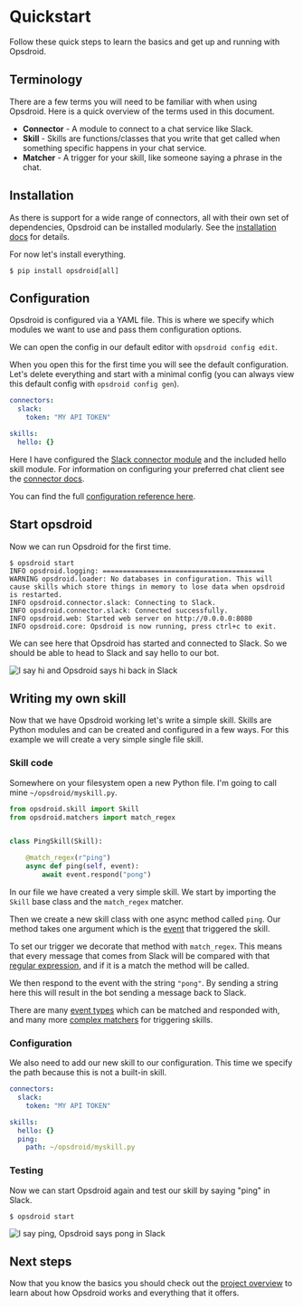 # Quickstart

Follow these quick steps to learn the basics and get up and running with Opsdroid.

## Terminology

There are a few terms you will need to be familiar with when using Opsdroid. Here is a quick overview of the
terms used in this document.

- **Connector** - A module to connect to a chat service like Slack.
- **Skill** - Skills are functions/classes that you write that get called when something specific happens in your chat service.
- **Matcher** - A trigger for your skill, like someone saying a phrase in the chat.

## Installation

As there is support for a wide range of connectors, all with their own set of dependencies, Opsdroid can be installed modularly. See the [installation docs](../installation) for details.

For now let's install everything.

```shell
$ pip install opsdroid[all]
```

## Configuration

Opsdroid is configured via a YAML file. This is where we specify which modules we want to use and pass them configuration options.

We can open the config in our default editor with `opsdroid config edit`.

When you open this for the first time you will see the default configuration. Let's delete everything and start with a minimal config (you can always view this default config with `opsdroid config gen`).

```yaml
connectors:
  slack:
    token: "MY API TOKEN"

skills:
  hello: {}
```

Here I have configured the [Slack connector module](../connectors/slack) and the included hello skill module. For information on configuring your preferred chat client see the [connector docs](../connectors/index).

You can find the full [configuration reference here](../configuration).

## Start opsdroid

Now we can run Opsdroid for the first time.

```shell
$ opsdroid start
INFO opsdroid.logging: ========================================
WARNING opsdroid.loader: No databases in configuration. This will cause skills which store things in memory to lose data when opsdroid is restarted.
INFO opsdroid.connector.slack: Connecting to Slack.
INFO opsdroid.connector.slack: Connected successfully.
INFO opsdroid.web: Started web server on http://0.0.0.0:8080
INFO opsdroid.core: Opsdroid is now running, press ctrl+c to exit.
```

We can see here that Opsdroid has started and connected to Slack. So we should be able to head to Slack and say hello to our bot.

![I say hi and Opsdroid says hi back in Slack](https://i.imgur.com/kaW6yb1.png)

## Writing my own skill

Now that we have Opsdroid working let's write a simple skill. Skills are Python modules and can be created and configured in a few ways. For this example we will create a very simple single file skill.

### Skill code

Somewhere on your filesystem open a new Python file. I'm going to call mine `~/opsdroid/myskill.py`.

```python
from opsdroid.skill import Skill
from opsdroid.matchers import match_regex


class PingSkill(Skill):

    @match_regex(r"ping")
    async def ping(self, event):
        await event.respond("pong")
```

In our file we have created a very simple skill. We start by importing the `Skill` base class and the `match_regex` matcher.

Then we create a new skill class with one async method called `ping`. Our method takes one argument which is the [event](../skills/events) that triggered
the skill.

To set our trigger we decorate that method with `match_regex`. This means that every message that comes from Slack will be compared with that [regular expression](https://en.wikipedia.org/wiki/Regular_expression), and if it is a match the method will be called.

We then respond to the event with the string `"pong"`. By sending a string here this will result in the bot sending a message back to Slack.

There are many [event types](../skills/events) which can be matched and responded with, and many more [complex matchers](../skills/matchers/index) for triggering skills.

### Configuration

We also need to add our new skill to our configuration. This time we specify the path because this is not a built-in skill.

```yaml
connectors:
  slack:
    token: "MY API TOKEN"

skills:
  hello: {}
  ping:
    path: ~/opsdroid/myskill.py
```

### Testing

Now we can start Opsdroid again and test our skill by saying "ping" in Slack.

```shell
$ opsdroid start
```

![I say ping, Opsdroid says pong in Slack](https://i.imgur.com/hVsWUTT.png)

## Next steps

Now that you know the basics you should check out the [project overview](../overview) to learn about how Opsdroid works and everything that it offers.
